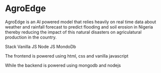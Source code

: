 # AgroEdge

AgroEdge is an AI powered model that relies heavily on real time data about weather and rainfall forecast to predict flooding and soil erosion in Nigeria
thereby reducing the impact of this natural disasters on agriculatural production in the country.

Stack
Vanilla JS
Node JS
MondoDb


The frontend is powered using html, css and vanilla javascript

While the backend is powered using mongodb and nodejs

